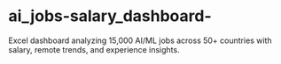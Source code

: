 # ai_jobs-salary_dashboard-
Excel dashboard analyzing 15,000 AI/ML jobs across 50+ countries with salary, remote trends, and experience insights.
